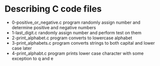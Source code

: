 # Describing C code files 
- 0-positive_or_negative.c program randomly assign number and determine positive and negative numbers
- 1-last_digit.c randomly assign number and perform test on them
- 2-print_alphabet.c program converts to lowercase alphabet
- 3-print_alphabets.c program converts strings to both capital and lower case later
- 4-print_alphabt.c program prints lower case character with some exception to q and e
